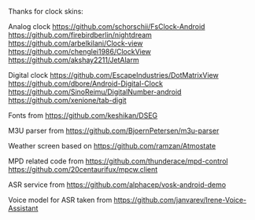 Thanks for clock skins:

Analog clock
https://github.com/schorschii/FsClock-Android
https://github.com/firebirdberlin/nightdream
https://github.com/arbelkilani/Clock-view
https://github.com/chenglei1986/ClockView
https://github.com/akshay2211/JetAlarm

Digital clock
https://github.com/EscapeIndustries/DotMatrixView
https://github.com/dbore/Android-Digital-Clock
https://github.com/SinoReimu/DigitalNumber-android
https://github.com/xenione/tab-digit

Fonts from
https://github.com/keshikan/DSEG

M3U parser from
https://github.com/BjoernPetersen/m3u-parser

Weather screen based on
https://github.com/ramzan/Atmostate

MPD related code from
https://github.com/thunderace/mpd-control
https://github.com/20centaurifux/mpcw.client

ASR service from
https://github.com/alphacep/vosk-android-demo

Voice model for ASR taken from
https://github.com/janvarev/Irene-Voice-Assistant